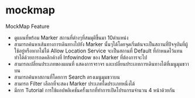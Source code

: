 # mockmap

MockMap Feature
- ดูแผนที่พร้อม Marker สถานที่ต่างๆที่สมมุติขึ้นมา 10ตำแหน่ง
- สามารถค้นหาเส้นทางการเดินทางไปยัง Marker นั้นๆได้โดยจุดเริ่มต้นจะเป็นสถานที่ปัจจุบันที่ผู้ใช้อยู่หรือหากไม่ได้ Allow Location Service 
จะเป็นสถานที่ Default ที่กำหนดไว้แทน ทำได้ด้วยการกดคลิกค้างที่ Infowindow ของ Marker ที่ต้องการจะไป
- สามารถเปลี่ยนประเภทของแผนที่ แสดงการจราจร และเปลี่ยนประเภทการเดินทางได้ที่เมนูมุมขวาบน
- สามารถค้นหาสถานที่โดยการ Search ตรงเมนูมุมขวาบน
- สามารถ Filter เลือกที่จะสดง Marker ประเภทใดประเภทหนึ่งได้
- มีการ Tutorial การใช้แอปพลิเคชันครั้งแรกที่ทำการเปิดโปรแกรมจำนวน 4 หน้าด้วยกัน
